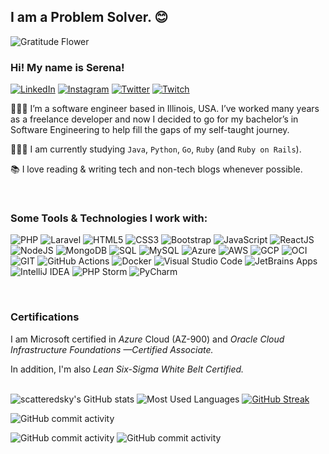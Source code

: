 ## I am a Problem Solver. 😊
![Gratitude Flower](https://emojis.slackmojis.com/emojis/images/1588108758/8792/fb-thankful.png?1588108758 "Gratitude Flower")

### Hi! My name is Serena!
  <a href="https://www.linkedin.com/in/serenaterra/"><img alt="LinkedIn" src="https://img.shields.io/badge/-LinkedIn-335EA2?style=for-the-badge&logo=linkedin&logoColor=white" /></a>
  <a href="https://www.instagram.com/serenaclaireofficial/"><img alt="Instagram" src="https://img.shields.io/badge/-Instagram-335EA2?style=for-the-badge&logo=instagram&logoColor=white" /></a>
  <a href="https://twitter.com/TerraBytes67736"><img alt="Twitter" src="https://img.shields.io/badge/-Twitter-335EA2?style=for-the-badge&logo=twitter&logoColor=white" /></a>
  <a href="https://twitch.tv/serenaclaireofficial"><img alt="Twitch" src="https://img.shields.io/badge/-Twitch-335EA2?style=for-the-badge&logo=twitch&logoColor=white" /></a>


👩🏻‍💻 I’m a software engineer based in Illinois, USA. I’ve worked many years as a freelance developer and now I decided to go for my bachelor’s in Software Engineering to help fill the gaps of my self-taught journey.
	
👩🏻‍🎓 I am currently studying `Java`, `Python`, `Go`, `Ruby` (and `Ruby on Rails`). 

📚 I love reading & writing tech and non-tech blogs whenever possible.

<br>

### Some Tools & Technologies I work with:
![PHP](https://img.shields.io/badge/Programming-PHP%20-764ABC?style=for-the-badge&logo=php&logoColor=white) ![Laravel](https://img.shields.io/badge/Framework-Laravel-FF8822?style=for-the-badge&logo=laravel&logoColor=white) ![HTML5](https://img.shields.io/badge/UI-HTML5-E34F26?style=for-the-badge&logo=html5&logoColor=red) ![CSS3](https://img.shields.io/badge/-CSS%20-%23335EA2?style=for-the-badge&logo=css3&logoColor=white) ![Bootstrap](https://img.shields.io/badge/UI-Bootstrap%20-%23563D7C?&style=for-the-badge&logo=bootstrap&logoColor=white) ![JavaScript](https://img.shields.io/badge/javascript%20-4479A1?&style=for-the-badge&logo=javascript&logoColor=F7DF1E) ![ReactJS](https://img.shields.io/badge/Library-React%20-%2345b8d8?style=for-the-badge&logo=react&logoColor=white) ![NodeJS](https://img.shields.io/badge/js_runtime-node.js%20-brightgreen?style=for-the-badge&logo=node.js&logoColor=white) ![MongoDB](https://img.shields.io/badge/DB-MongoDB-13aa52?style=for-the-badge&logo=mongodb&logoColor=white) ![SQL](https://img.shields.io/badge/Database-SQL-4479A1?style=for-the-badge) ![MySQL](https://img.shields.io/badge/DBMS-MySQL-13AA52?style=for-the-badge&logo=mysql&logoColor=white)
![Azure](https://img.shields.io/badge/Cloud-Microsoft_Azure-%230A0F4E?style=for-the-badge&logo=microsoftazure&logoColor=blue) ![AWS](https://img.shields.io/badge/Cloud-Amazon_Web_Services-%23FF7F00?style=for-the-badge&logo=amazonaws&logoColor=orange) ![GCP](https://img.shields.io/badge/Cloud-Google_Cloud_Platform-1a73e8?style=for-the-badge&logo=google-cloud&logoColor=white) ![OCI](https://img.shields.io/badge/Cloud-Oracle_Cloud_Infrastructure-darkred?style=for-the-badge&logo=oracle&logoColor=F80000) ![GIT](https://img.shields.io/badge/git%20-black?&style=for-the-badge&logo=git&logoColor=white) ![GitHub Actions](https://img.shields.io/badge/-Github_Actions-2088FF?style=for-the-badge&logo=github-actions&logoColor=white) ![Docker](https://img.shields.io/badge/-Docker-F7DF1E?style=for-the-badge&logo=docker&logoColor=blue) 
![Visual Studio Code](https://img.shields.io/badge/Tools-VS_Code-violet?style=for-the-badge&logo=visualstudiocode&logoColor=white) ![JetBrains Apps](https://img.shields.io/badge/Tools-JetBrains-orange?style=for-the-badge&logo=jetbrains&logoColor=white) ![IntelliJ IDEA](https://img.shields.io/badge/Tools-IntelliJ_IDEA-purple?style=for-the-badge&logo=intellijidea&logoColor=white) ![PHP Storm](https://img.shields.io/badge/Tools-PHP_Storm-orange?style=for-the-badge&logo=phpstorm&logoColor=white) ![PyCharm](https://img.shields.io/badge/Tools-PyCharm-13AA52?style=for-the-badge&logo=pycharm&logoColor=white) 

<br>

### Certifications
I am Microsoft certified in *Azure* Cloud (AZ-900) and *Oracle Cloud Infrastructure Foundations —Certified Associate.*

In addition, I'm also *Lean Six-Sigma White Belt Certified.*
<br><br>

![scatteredsky's GitHub stats](https://github-readme-stats.vercel.app/api?username=scatteredsky&count_private=true&show_icons=true&theme=chartreuse-dark) 
![Most Used Languages](https://github-readme-stats.vercel.app/api/top-langs/?username=scatteredsky&layout=donut&theme=chartreuse-dark)
[![GitHub Streak](https://streak-stats.demolab.com/?user=scatteredsky&theme=chartreuse-dark)](https://git.io/streak-stats)


![GitHub commit activity](https://img.shields.io/github/commit-activity/m/scatteredsky/js-diverse-projects?labelColor=green&style=for-the-badge)
<!-- ![GitHub commit activity](https://img.shields.io/github/commit-activity/m/scatteredsky/java-developer?labelColor=green&style=for-the-badge) -->

![GitHub commit activity](https://img.shields.io/github/commit-activity/m/scatteredsky/quebec-java-digital-bootcamp?labelColor=green&style=for-the-badge)
![GitHub commit activity](https://img.shields.io/github/commit-activity/m/scatteredsky/wguprojects?labelColor=green&style=for-the-badge)

